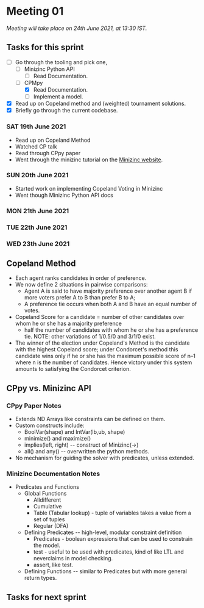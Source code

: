 # Meeting 01

_Meeting will take place on 24th June 2021, at 13:30 IST._


## Tasks for this sprint
- [ ] Go through the tooling and pick one,
    - [ ] Minizinc Python API
        - [ ] Read Documentation.
    - [ ] CPMpy
        - [x] Read Documentation.
        - [ ] Implement a model.
- [x] Read up on Copeland method and (weighted) tournament solutions.
- [x] Briefly go through the current codebase.

### SAT 19th June 2021
- Read up on Copeland Method
- Watched CP talk
- Read through CPpy paper
- Went through the minizinc tutorial on the [Minizinc website](https://www.minizinc.org/doc-2.5.5/en/part_2_tutorial.html).
### SUN 20th June 2021
- Started work on implementing Copeland Voting in Minizinc
- Went though Minizinc Python API docs
### MON 21th June 2021
### TUE 22th June 2021
### WED 23th June 2021

## Copeland Method
- Each agent ranks candidates in order of preference. 
- We now define 2 situations in pairwise comparisons: 
    - Agent A is said to have majority preference over another agent B if more voters prefer A to B than prefer B to A;
    - A preference tie occurs when both A and B have an equal number of votes.
- Copeland Score for a candidate = 
    number of other candidates over whom he or she has a majority preference 
    + half the number of candidates with whom he or she has a preference tie. NOTE: other variations of 1/0.5/0 and 3/1/0 exist.
- The winner of the election under Copeland's Method is the candidate with the highest Copeland score; under Condorcet's method this candidate wins only if he or she has the maximum possible score of n–1 where n is the number of candidates. Hence victory under this system amounts to satisfying the Condorcet criterion.

## CPpy vs. Minizinc API
### CPpy Paper Notes
- Extends ND Arrays like constraints can be defined on them.
- Custom constructs include:
    - BoolVar(shape) and IntVar(lb,ub, shape)
    - minimize() and maximize()
    - implies(left, right) -- construct of Minizinc(->)
    - all() and any() -- overwritten the python methods.
- No mechanism for guiding the solver with predicates, unless extended.

### Minizinc Documentation Notes
- Predicates and Functions
    - Global Functions
        - Alldifferent
        - Cumulative
        - Table (Tabular lookup) - tuple of variables takes a value from a set of tuples
        - Regular (DFA)
    - Defining Predicates -- high-level, modular constraint definition
        - Predicates - boolean expressions that can be used to constrain the model.
        - test - useful to be used with predicates, kind of like LTL and neverclaims in model checking.
        - assert, like test.
    - Defining Functions -- similar to Predicates but with more general return types.

## Tasks for next sprint